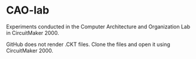 # CAO-lab
Experiments conducted in the Computer Architecture and Organization Lab in CircuitMaker 2000.

GitHub does not render .CKT files. Clone the files and open it using CircuitMaker 2000.
